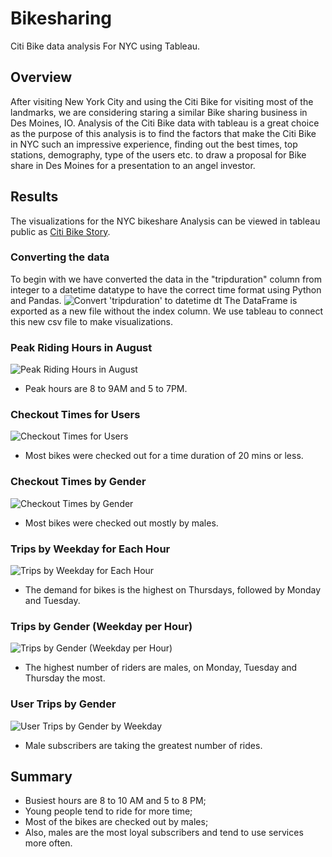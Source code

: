 # Bikesharing
Citi Bike data analysis For NYC using Tableau.

## Overview
After visiting New York City and using the Citi Bike for visiting most of the landmarks, we are considering staring a similar Bike sharing business in Des Moines, IO.
Analysis of the Citi Bike data with tableau is a great choice as the purpose of this analysis is to find the factors that make the Citi Bike in NYC such an impressive experience, 
finding out the best times, top stations, demography, type of the users etc. to draw a proposal for Bike share in Des Moines for a presentation to an angel investor.

## Results

The visualizations for the NYC bikeshare Analysis can be viewed in tableau public as [Citi Bike Story](https://public.tableau.com/app/profile/sergei7887/viz/CitiBikiChallengeStory/CitiBikeStory?publish=yes).

### Converting the data
To begin with we have converted the data in the "tripduration" column from integer to a datetime datatype to have the correct time format using Python and Pandas.
![Convert 'tripduration' to datetime dt](https://user-images.githubusercontent.com/42978221/158293667-2914d84e-e414-44cb-bfde-874e89a5a2bd.png)
The DataFrame is exported as a new file without the index column. We use tableau to connect this new csv file to make visualizations.

### Peak Riding Hours in August
![Peak Riding Hours in August](https://user-images.githubusercontent.com/42978221/158295209-a50483ae-860b-4d49-80b9-8d7c35ef2f79.png)
* Peak hours are 8 to 9AM and 5 to 7PM.

### Checkout Times for Users
![Checkout Times for Users](https://user-images.githubusercontent.com/42978221/158295257-a76549d3-1da8-4d5e-8df8-9bd448abac5f.png)
* Most bikes were checked out for a time duration of 20 mins or less.

### Checkout Times by Gender
![Checkout Times by Gender](https://user-images.githubusercontent.com/42978221/158295275-ee38ded5-eb41-4cf7-851b-18c77eaa4ee0.png)
* Most bikes were checked out mostly by males.

### Trips by Weekday for Each Hour
![Trips by Weekday for Each Hour](https://user-images.githubusercontent.com/42978221/158295304-d5f23a68-081b-46fa-9a12-5a054cd7d100.png)
*  The demand for bikes is the highest on Thursdays, followed by Monday and Tuesday.

### Trips by Gender (Weekday per Hour)
![Trips by Gender (Weekday per Hour)](https://user-images.githubusercontent.com/42978221/158295340-3c875303-13df-4495-9571-fe573db7ecaa.png)
* The highest number of riders are males, on Monday, Tuesday and Thursday the most.

### User Trips by Gender
![User Trips by Gender by Weekday](https://user-images.githubusercontent.com/42978221/158295380-11be0413-70f5-4e99-829a-963ab383947f.png)
* Male subscribers are taking the greatest number of rides.


## Summary
* Busiest hours are 8 to 10 AM and 5 to 8 PM;
* Young people tend to ride for more time;
* Most of the bikes are checked out by males;
* Also, males are the most loyal subscribers and tend to use services more often.


